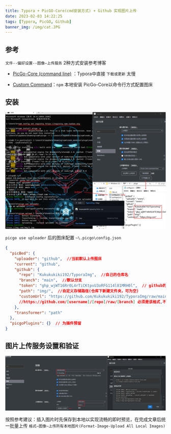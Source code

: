 ```yaml
---
title: Typora + PicGO-Core(cmd安装方式) + Github 实现图片上传
date: 2023-02-03 14:22:25
tags: [Typora, PicGO, Github]
banner_img: /img/cat.JPG
---
```


## 参考
`文件--偏好设置--图像–上传服务` 2种方式安装参考博客

- [PicGo-Core (command line)](https://www.cnblogs.com/chonglu/p/16894257.html) ：Typora中直接 `下载或更新` 太慢

- [Custom Command](https://www.cnblogs.com/skuld-yi/p/14533794.html)：`npm` 本地安装 PicGo-Core以命令行方式配置图床

## 安装 

![](https://github.com/Kukukukiki192/TyporaImg/blob/main/img/image-20230203120809911.png?raw=true)

`picgo use uploader` 后的图床配置 `~\.picgo\config.json`

```json
{
  "picBed": {
    "uploader": "github",  //当前默认上传图床
    "current": "github",
    "github": {
      "repo": "Kukukukiki192/TyporaImg",  //自己的仓库名
      "branch": "main",  //默认分支
      "token": "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",  // github的token
      "path": "img/",  //自定义存储路径(仓库下新建文件夹，可为空)
      "customUrl": "https://github.com/Kukukukiki192/TyporaImg/raw/main"  //自定义域名
      //https://github.com/[username]/[repo]/raw/[branch] 必须是该格式,不然用其它域名访问图片404本地加载失败
    },
    "transformer": "path"
  },
  "picgoPlugins": {}  // 为插件预留
}
```

## 图片上传服务设置和验证

![](https://github.com/Kukukukiki192/TyporaImg/raw/main/img/image-20230203144056522.png)

按照参考建议：插入图片时先保存到本地以实现流畅的即时预览，在完成文章后统一批量上传 `格式–图像–上传所有本地图片(Format-Image-Upload All Local Images)`